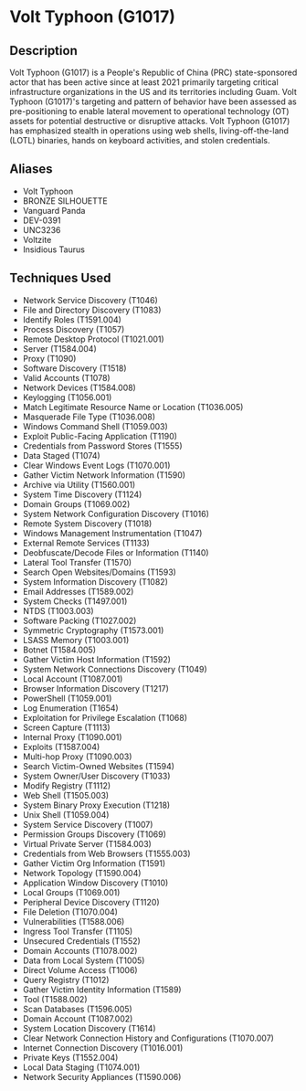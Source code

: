 # Volt Typhoon (G1017)

## Description
Volt Typhoon (G1017) is a People's Republic of China (PRC) state-sponsored actor that has been active since at least 2021 primarily targeting critical infrastructure organizations in the US and its territories including Guam. Volt Typhoon (G1017)'s targeting and pattern of behavior have been assessed as pre-positioning to enable lateral movement to operational technology (OT) assets for potential destructive or disruptive attacks. Volt Typhoon (G1017) has emphasized stealth in operations using web shells, living-off-the-land (LOTL) binaries, hands on keyboard activities, and stolen credentials.

## Aliases
- Volt Typhoon
- BRONZE SILHOUETTE
- Vanguard Panda
- DEV-0391
- UNC3236
- Voltzite
- Insidious Taurus

## Techniques Used
- Network Service Discovery (T1046)
- File and Directory Discovery (T1083)
- Identify Roles (T1591.004)
- Process Discovery (T1057)
- Remote Desktop Protocol (T1021.001)
- Server (T1584.004)
- Proxy (T1090)
- Software Discovery (T1518)
- Valid Accounts (T1078)
- Network Devices (T1584.008)
- Keylogging (T1056.001)
- Match Legitimate Resource Name or Location (T1036.005)
- Masquerade File Type (T1036.008)
- Windows Command Shell (T1059.003)
- Exploit Public-Facing Application (T1190)
- Credentials from Password Stores (T1555)
- Data Staged (T1074)
- Clear Windows Event Logs (T1070.001)
- Gather Victim Network Information (T1590)
- Archive via Utility (T1560.001)
- System Time Discovery (T1124)
- Domain Groups (T1069.002)
- System Network Configuration Discovery (T1016)
- Remote System Discovery (T1018)
- Windows Management Instrumentation (T1047)
- External Remote Services (T1133)
- Deobfuscate/Decode Files or Information (T1140)
- Lateral Tool Transfer (T1570)
- Search Open Websites/Domains (T1593)
- System Information Discovery (T1082)
- Email Addresses (T1589.002)
- System Checks (T1497.001)
- NTDS (T1003.003)
- Software Packing (T1027.002)
- Symmetric Cryptography (T1573.001)
- LSASS Memory (T1003.001)
- Botnet (T1584.005)
- Gather Victim Host Information (T1592)
- System Network Connections Discovery (T1049)
- Local Account (T1087.001)
- Browser Information Discovery (T1217)
- PowerShell (T1059.001)
- Log Enumeration (T1654)
- Exploitation for Privilege Escalation (T1068)
- Screen Capture (T1113)
- Internal Proxy (T1090.001)
- Exploits (T1587.004)
- Multi-hop Proxy (T1090.003)
- Search Victim-Owned Websites (T1594)
- System Owner/User Discovery (T1033)
- Modify Registry (T1112)
- Web Shell (T1505.003)
- System Binary Proxy Execution (T1218)
- Unix Shell (T1059.004)
- System Service Discovery (T1007)
- Permission Groups Discovery (T1069)
- Virtual Private Server (T1584.003)
- Credentials from Web Browsers (T1555.003)
- Gather Victim Org Information (T1591)
- Network Topology (T1590.004)
- Application Window Discovery (T1010)
- Local Groups (T1069.001)
- Peripheral Device Discovery (T1120)
- File Deletion (T1070.004)
- Vulnerabilities (T1588.006)
- Ingress Tool Transfer (T1105)
- Unsecured Credentials (T1552)
- Domain Accounts (T1078.002)
- Data from Local System (T1005)
- Direct Volume Access (T1006)
- Query Registry (T1012)
- Gather Victim Identity Information (T1589)
- Tool (T1588.002)
- Scan Databases (T1596.005)
- Domain Account (T1087.002)
- System Location Discovery (T1614)
- Clear Network Connection History and Configurations (T1070.007)
- Internet Connection Discovery (T1016.001)
- Private Keys (T1552.004)
- Local Data Staging (T1074.001)
- Network Security Appliances (T1590.006)
